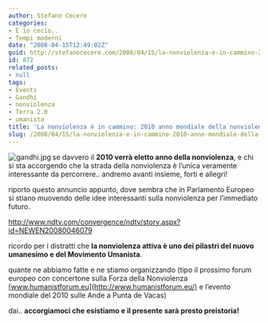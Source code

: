 ```yaml
---
author: Stefano Cecere
categories:
- E io cecio..
- Tempi moderni
date: "2008-04-15T12:49:02Z"
guid: http://stefanocecere.com/2008/04/15/la-nonviolenza-e-in-cammino-2010-anno-mondiale-della-nonviolenza/
id: 872
related_posts:
- null
tags:
- Events
- Gandhi
- nonviolenza
- Terra 2.0
- umanista
title: 'La nonviolenza è in cammino: 2010 anno mondiale della nonviolenza?'
slug: /2008/04/15/la-nonviolenza-e-in-cammino-2010-anno-mondiale-della-nonviolenza/
---
```


<img src='http://stefanocecere.com/wp-content/uploads/sites/3/2008/04/gandhi.thumbnail.jpg' alt='gandhi.jpg' align="left" />se davvero il **2010 verrà eletto anno della nonviolenza**, e chi si sta accorgendo che la strada della nonviolenza è l&#8217;unica veramente interessante da percorrere.. andremo avanti insieme, forti e allegri!

riporto questo annuncio appunto, dove sembra che in Parlamento Europeo si stiano muovendo delle idee interessanti sulla nonviolenza per l&#8217;immediato futuro.

<http://www.ndtv.com/convergence/ndtv/story.aspx?id=NEWEN20080046079>

ricordo per i distratti che **la nonviolenza attiva è uno dei pilastri del nuovo umanesimo e del Movimento Umanista**.
  
quante ne abbiamo fatte e ne stiamo organizzando (tipo il prossimo forum europeo con concertone sulla Forza della Nonviolenza [www.humanistforum.eu](http://www.humanistforum.eu/) e l&#8217;evento mondiale del 2010 sulle Ande a Punta de Vacas)

dai.. **accorgiamoci che esistiamo e il presente sarà presto preistoria!**
